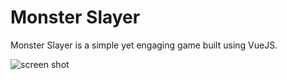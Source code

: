 # Monster Slayer
Monster Slayer is a simple yet engaging game built using VueJS.

![screen shot](https://github.com/user-attachments/assets/c7d4ca1d-2d62-4121-b2d1-a2774c7c1974)
